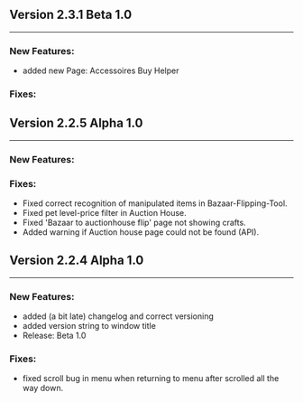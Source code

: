 

## Version 2.3.1 Beta 1.0

---
### New Features:
* added new Page: Accessoires Buy Helper
### Fixes:



## Version 2.2.5 Alpha 1.0

---
### New Features:

### Fixes:
* Fixed correct recognition of manipulated items in Bazaar-Flipping-Tool.
* Fixed pet level-price filter in Auction House.
* Fixed 'Bazaar to auctionhouse flip' page not showing crafts.
* Added warning if Auction house page could not be found (API).

## Version 2.2.4 Alpha 1.0

---
### New Features:
* added (a bit late) changelog and correct versioning
* added version string to window title
* Release: Beta 1.0
### Fixes:
* fixed scroll bug in menu when returning to menu after scrolled all the way down.
